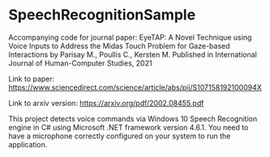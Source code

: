 # SpeechRecognitionSample
Accompanying code for journal paper: EyeTAP: A Novel Technique using Voice Inputs to Address the Midas Touch Problem for Gaze-based Interactions by Parisay M., Poullis C., Kersten M. Published in International Journal of Human-Computer Studies, 2021

Link to paper: https://www.sciencedirect.com/science/article/abs/pii/S107158192100094X

Link to arxiv version: https://arxiv.org/pdf/2002.08455.pdf

This project detects voice commands via Windows 10 Speech Recognition engine in C# using Microsoft .NET framework version 4.6.1. You need to have a microphone correctly configured on your system to run the application.

